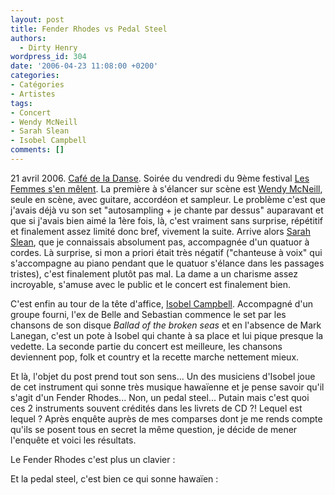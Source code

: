 ```yaml
---
layout: post
title: Fender Rhodes vs Pedal Steel
authors:
  - Dirty Henry
wordpress_id: 304
date: '2006-04-23 11:08:00 +0200'
categories:
- Catégories
- Artistes
tags:
- Concert
- Wendy McNeill
- Sarah Slean
- Isobel Campbell
comments: []
---
```

21 avril 2006. <a href="http://www.cafedeladanse.com">Café de la Danse</a>. Soirée du vendredi du 9ème festival <a href="http://www.lfsm.net/">Les Femmes s'en mêlent</a>. La première à s'élancer sur scène est <a href="http://www.wendymcneill.com/">Wendy McNeill</a>, seule en scène, avec guitare, accordéon et sampleur. Le problème c'est que j'avais déjà vu son set "autosampling + je chante par dessus" auparavant et que si j'avais bien aimé la 1ère fois, là, c'est vraiment sans surprise, répétitif et finalement assez limité donc bref, vivement la suite. Arrive alors <a href="http://www.sarahslean.com/">Sarah Slean</a>, que je connaissais absolument pas, accompagnée d'un quatuor à cordes. Là surprise, si mon a priori était très négatif ("chanteuse à voix" qui s'accompagne au piano pendant que le quatuor s'élance dans les passages tristes), c'est finalement plutôt pas mal. La dame a un charisme assez incroyable, s'amuse avec le public et le concert est finalement bien.

<img329>

C'est enfin au tour de la tête d'affice, <a href="http://www.isobelcampbell.com/">Isobel Campbell</a>. Accompagné d'un groupe fourni, l'ex de Belle and Sebastian commence le set par les chansons de son disque <span style="font-style:italic;">Ballad of the broken seas</span> et en l'absence de Mark Lanegan, c'est un pote à Isobel qui chante à sa place et lui pique presque la vedette. La seconde partie du concert est meilleure, les chansons deviennent pop, folk et country et la recette marche nettement mieux. 

Et là, l'objet du post prend tout son sens... Un des musiciens d'Isobel joue de cet instrument qui sonne très musique hawaïenne et je pense savoir qu'il s'agit d'un Fender Rhodes... Non, un pedal steel... Putain mais c'est quoi ces 2 instruments souvent crédités dans les livrets de CD ?! Lequel est lequel ? Après enquête auprès de mes comparses dont je me rends compte qu'ils se posent tous en secret la même question, je décide de mener l'enquête et voici les résultats.

Le Fender Rhodes c'est plus un clavier :

<img330>

Et la pedal steel, c'est bien ce qui sonne hawaïen :

<img331>
